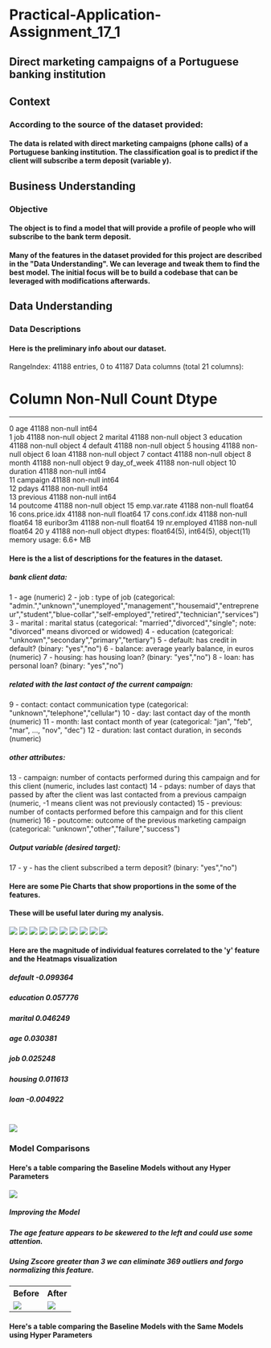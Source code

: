 # Practical-Application-Assignment_17_1

## Direct marketing campaigns of a Portuguese banking institution

## Context
### According to the source of the dataset provided:
#### The data is related with direct marketing campaigns (phone calls) of a Portuguese banking institution. The classification goal is to predict if the client will subscribe a term deposit (variable y).

## Business Understanding
### Objective
#### The object is to find a model that will provide a profile of people who will subscribe to the bank term deposit.

#### Many of the features in the dataset provided for this project are described in the "Data Understanding".  We can leverage and tweak them to find the best model.  The initial focus will be to build a codebase that can be leveraged with modifications afterwards.

## Data Understanding

### Data Descriptions
#### Here is the preliminary info about our dataset.
RangeIndex: 41188 entries, 0 to 41187
Data columns (total 21 columns):
 #   Column          Non-Null Count  Dtype  
---  ------          --------------  -----  
 0   age             41188 non-null  int64  
 1   job             41188 non-null  object 
 2   marital         41188 non-null  object 
 3   education       41188 non-null  object 
 4   default         41188 non-null  object 
 5   housing         41188 non-null  object 
 6   loan            41188 non-null  object 
 7   contact         41188 non-null  object 
 8   month           41188 non-null  object 
 9   day_of_week     41188 non-null  object 
 10  duration        41188 non-null  int64  
 11  campaign        41188 non-null  int64  
 12  pdays           41188 non-null  int64  
 13  previous        41188 non-null  int64  
 14  poutcome        41188 non-null  object 
 15  emp.var.rate    41188 non-null  float64
 16  cons.price.idx  41188 non-null  float64
 17  cons.conf.idx   41188 non-null  float64
 18  euribor3m       41188 non-null  float64
 19  nr.employed     41188 non-null  float64
 20  y               41188 non-null  object 
dtypes: float64(5), int64(5), object(11)
memory usage: 6.6+ MB

#### Here is the a list of descriptions for the features in the dataset.

##### bank client data:
   1 - age (numeric)
   2 - job : type of job (categorical: "admin.","unknown","unemployed","management","housemaid","entrepreneur","student","blue-collar","self-employed","retired","technician","services") 
   3 - marital : marital status (categorical: "married","divorced","single"; note: "divorced" means divorced or widowed)
   4 - education (categorical: "unknown","secondary","primary","tertiary")
   5 - default: has credit in default? (binary: "yes","no")
   6 - balance: average yearly balance, in euros (numeric) 
   7 - housing: has housing loan? (binary: "yes","no")
   8 - loan: has personal loan? (binary: "yes","no")

##### related with the last contact of the current campaign:
   9 - contact: contact communication type (categorical: "unknown","telephone","cellular") 
  10 - day: last contact day of the month (numeric)
  11 - month: last contact month of year (categorical: "jan", "feb", "mar", ..., "nov", "dec")
  12 - duration: last contact duration, in seconds (numeric)

##### other attributes:
  13 - campaign: number of contacts performed during this campaign and for this client (numeric, includes last contact)
  14 - pdays: number of days that passed by after the client was last contacted from a previous campaign (numeric, -1 means client was not previously contacted)
  15 - previous: number of contacts performed before this campaign and for this client (numeric)
  16 - poutcome: outcome of the previous marketing campaign (categorical: "unknown","other","failure","success")

##### Output variable (desired target):
  17 - y - has the client subscribed a term deposit? (binary: "yes","no")

#### Here are some Pie Charts that show proportions in the some of the features.
#### These will be useful later during my analysis.
<img src="images/age_pie_chartt.png"/>
<img src="images/education_pie_chart.png"/>
<img src="images/job_pie_chart.png"/>
<img src="images/title_pie_chart.png"/>
<img src="images/marital_pie_chart.png"/>
<img src="images/housing_pie_chart.png"/>
<img src="images/size_pie_chart.png"/>
<img src="images/type_pie_chart.png"/>
<img src="images/manufacturer_pie_chart.png"/>
<img src="images/paint_color_pie_chart.png"/>


#### Here are the magnitude of individual features correlated to the 'y' feature and the Heatmaps visualization
##### default    -0.099364
##### education	  0.057776
##### marital	  0.046249
##### age	      0.030381
##### job	      0.025248
##### housing	  0.011613
##### loan	     -0.004922
<br/>
<img src="images/heatmap.png"/>



### Model Comparisons


#### Here's a table comparing the Baseline Models without any Hyper Parameters
<img src="images/Model Comparisons b.png"/>

##### Improving the Model
##### The age feature appears to be skewered to the left and could use some attention.
##### Using Zscore greater than 3 we can eliminate 369 outliers and forgo normalizing this feature.

<table>
<tr><th>Before</th><th>After</th></tr>
<tr><td><img src="images/age_histogram_before.png"/> </td><td><img src="images/age_histogram_after.png"/></td></tr>
</table>

#### Here's a table comparing the Baseline Models with the Same Models using Hyper Parameters